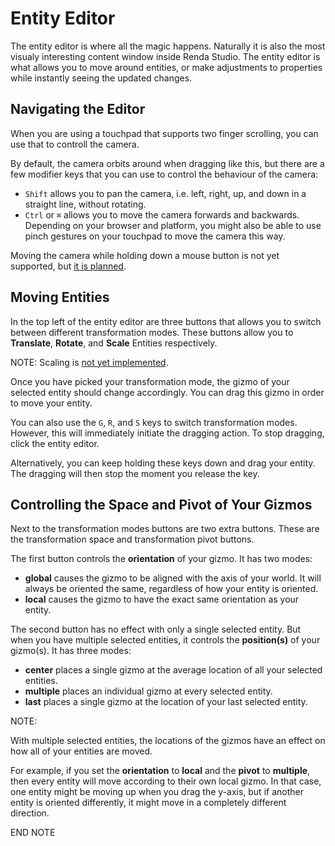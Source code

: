 # Entity Editor

The entity editor is where all the magic happens. Naturally it is also the most
visualy interesting content window inside Renda Studio. The entity editor is
what allows you to move around entities, or make adjustments to properties while
instantly seeing the updated changes.

## Navigating the Editor

When you are using a touchpad that supports two finger scrolling, you can use
that to controll the camera.

By default, the camera orbits around when dragging like this, but there are a
few modifier keys that you can use to control the behaviour of the camera:

- `Shift` allows you to pan the camera, i.e. left, right, up, and down in a
  straight line, without rotating.
- `Ctrl` or `⌘` allows you to move the camera forwards and backwards. Depending
  on your browser and platform, you might also be able to use pinch gestures on
  your touchpad to move the camera this way.

Moving the camera while holding down a mouse button is not yet supported, but
[it is planned](https://github.com/rendajs/Renda/issues/544).

## Moving Entities

In the top left of the entity editor are three buttons that allows you to switch
between different transformation modes. These buttons allow you to
**Translate**, **Rotate**, and **Scale** Entities respectively.

NOTE: Scaling is
[not yet implemented](https://github.com/rendajs/Renda/issues/351).

Once you have picked your transformation mode, the gizmo of your selected entity
should change accordingly. You can drag this gizmo in order to move your entity.

You can also use the `G`, `R`, and `S` keys to switch transformation modes.
However, this will immediately initiate the dragging action. To stop dragging,
click the entity editor.

Alternatively, you can keep holding these keys down and drag your entity. The
dragging will then stop the moment you release the key.

## Controlling the Space and Pivot of Your Gizmos

Next to the transformation modes buttons are two extra buttons. These are the
transformation space and transformation pivot buttons.

The first button controls the **orientation** of your gizmo. It has two modes:

- **global** causes the gizmo to be aligned with the axis of your world. It will
  always be oriented the same, regardless of how your entity is oriented.
- **local** causes the gizmo to have the exact same orientation as your entity.

The second button has no effect with only a single selected entity. But when you
have multiple selected entities, it controls the **position(s)** of your
gizmo(s). It has three modes:

- **center** places a single gizmo at the average location of all your selected
  entities.
- **multiple** places an individual gizmo at every selected entity.
- **last** places a single gizmo at the location of your last selected entity.

NOTE:

With multiple selected entities, the locations of the gizmos have an effect on
how all of your entities are moved.

For example, if you set the **orientation** to **local** and the **pivot** to
**multiple**, then every entity will move according to their own local gizmo. In
that case, one entity might be moving up when you drag the y-axis, but if
another entity is oriented differently, it might move in a completely different
direction.

END NOTE

